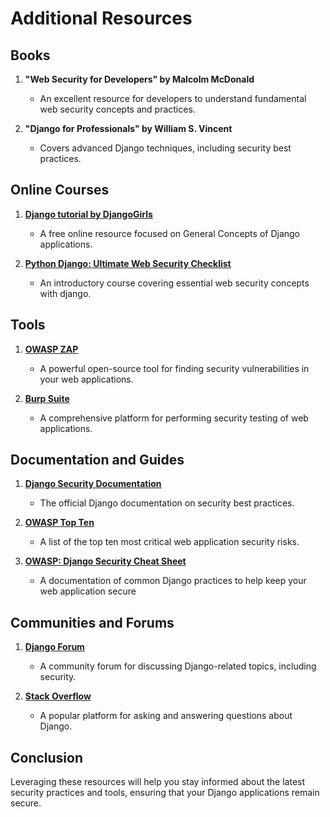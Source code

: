 # Additional Resources

## Books

1. **"Web Security for Developers" by Malcolm McDonald**
   - An excellent resource for developers to understand fundamental web security concepts and practices.

2. **"Django for Professionals" by William S. Vincent**
   - Covers advanced Django techniques, including security best practices.

## Online Courses

1. **[Django tutorial by DjangoGirls](https://tutorial.djangogirls.org/en/)** 
   - A free online resource focused on General Concepts of Django applications.

2. **[Python Django: Ultimate Web Security Checklist](https://www.udemy.com/course/python-django-ultimate-web-security-checklist-2022/)**
   - An introductory course covering essential web security concepts with django.

## Tools

1. **[OWASP ZAP](https://www.zaproxy.org/)**
   - A powerful open-source tool for finding security vulnerabilities in your web applications.

2. **[Burp Suite](https://portswigger.net/burp)**
   - A comprehensive platform for performing security testing of web applications.

## Documentation and Guides

1. **[Django Security Documentation](https://docs.djangoproject.com/en/stable/topics/security/)**
   - The official Django documentation on security best practices.

2. **[OWASP Top Ten](https://owasp.org/www-project-top-ten/)**
   - A list of the top ten most critical web application security risks.

3. **[OWASP: Django Security Cheat Sheet](https://cheatsheetseries.owasp.org/cheatsheets/Django_Security_Cheat_Sheet.html)**
   - A documentation of common Django practices to help keep your web application secure

## Communities and Forums

1. **[Django Forum](https://forum.djangoproject.com/)**
   - A community forum for discussing Django-related topics, including security.

2. **[Stack Overflow](https://stackoverflow.com/questions/tagged/django)**
   - A popular platform for asking and answering questions about Django.

## Conclusion

Leveraging these resources will help you stay informed about the latest security practices and tools, ensuring that your Django applications remain secure.